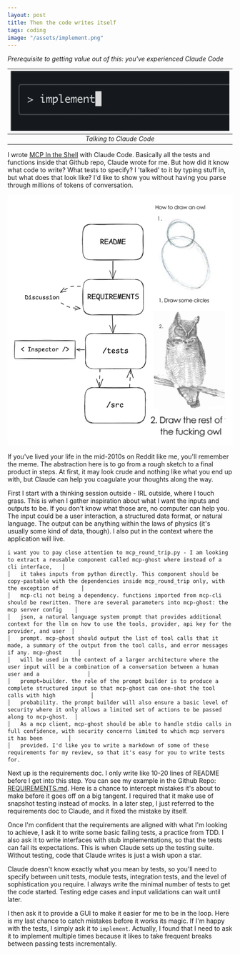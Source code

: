 ```yaml
---
layout: post
title: Then the code writes itself
tags: coding
image: "/assets/implement.png"
---
```


_Prerequisite to getting value out of this: you've experienced Claude Code_

| ![implement](/assets/implement.png) |
|:--:|
| _Talking to Claude Code_ |

I wrote [MCP In the Shell](/mcp-in-the-shell) with Claude Code. Basically all the tests and functions inside that Github repo, Claude wrote for me. But how did it know what code to write? What tests to specify? I 'talked' to it by typing stuff in, but what does that look like? I'd like to show you without having you parse through millions of tokens of conversation.

![owl](/assets/claude-code-owl.png) 

If you've lived your life in the mid-2010s on Reddit like me, you'll remember the meme. The abstraction here is to go from a rough sketch to a final product in steps. At first, it may look crude and nothing like what you end up with, but Claude can help you coagulate your thoughts along the way.

First I start with a thinking session outside - IRL outside, where I touch grass. This is when I gather inspiration about what I want the inputs and outputs to be. If you don't know what those are, no computer can help you. The input could be a user interaction, a structured data format, or natural language. The output can be anything within the laws of physics (it's usually some kind of data, though). I also put in the context where the application will live. 

```
i want you to pay close attention to mcp_round_trip.py - I am looking to extract a reusable component called mcp-ghost where instead of a cli interface,   │
│   it takes inputs from python directly. This component should be copy-pastable with the dependencies inside mcp_round_trip only, with the exception of       │
│   mcp-cli not being a dependency. functions imported from mcp-cli should be rewritten. There are several parameters into mcp-ghost: the mcp server config    │
│   json, a natural language system prompt that provides additional context for the llm on how to use the tools, provider, api key for the provider, and user  │
│   prompt. mcp-ghost should output the list of tool calls that it made, a summary of the output from the tool calls, and error messages if any. mcp-ghost     │
│   will be used in the context of a larger architecture where the user input will be a combination of a conversation between a human user and a               │
│   prompt=builder. the role of the prompt builder is to produce a complete structured input so that mcp-ghost can one-shot the tool calls with high           │
│   probability. the prompt builder will also ensure a basic level of security where it only allows a limited set of actions to be passed along to mcp-ghost.  │
│   As a mcp client, mcp-ghost should be able to handle stdio calls in full confidence, with security concerns limited to which mcp servers it has been        │
│   provided. I'd like you to write a markdown of some of these requirements for my review, so that it's easy for you to write tests for.
```

Next up is the requirements doc. I only write like 10-20 lines of README before I get into this step. You can see my example in the Github Repo: [REQUIREMENTS.md](https://github.com/kimjune01/mcp-ghost/blob/main/REQUIREMENTS.md). Here is a chance to intercept mistakes it's about to make before it goes off on a big tangent. I required that it make use of snapshot testing instead of mocks. In a later step, I just referred to the requirements doc to Claude, and it fixed the mistake by itself.

Once I'm confident that the requirements are aligned with what I'm looking to achieve, I ask it to write some basic failing tests, a practice from TDD. I also ask it to write interfaces with stub implementations, so that the tests can fail its expectations. This is when Claude sets up the testing suite. Without testing, code that Claude writes is just a wish upon a star. 

Claude doesn't know exactly what you mean by tests, so you'll need to specify between unit tests, module tests, integration tests, and the level of sophistication you require. I always write the minimal number of tests to get the code started. Testing edge cases and input validations can wait until later.

I then ask it to provide a GUI to make it easier for me to be in the loop. Here is my last chance to catch mistakes before it works its magic. If I'm happy with the tests, I simply ask it to `implement`. Actually, I found that I need to ask it to implement multiple times because it likes to take frequent breaks between passing tests incrementally.
